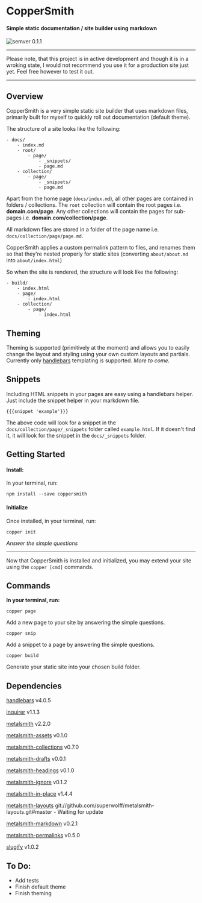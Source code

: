 # CopperSmith
#### Simple static documentation / site builder using markdown
![semver 0.1.1](https://img.shields.io/badge/semver-0.1.1-green.svg)

---

Please note, that this project is in active development and though it is in a wroking state, I would not recommend you use it for a production site just yet. Feel free however to test it out.

---

## Overview

CopperSmith is a very simple static site builder that uses markdown files, primarily built for myself to quickly roll out documentation (default theme).

The structure of a site looks like the following:

```
- docs/
    - index.md
    - root/
        - page/
            - _snippets/
            - page.md
    - collection/
        - page/
            - _snippets/
            - page.md
```

Apart from the home page (`docs/index.md`), all other pages are contained in folders / collections. The `root` collection will contain the root pages i.e. **domain.com/page**. Any other collections will contain the pages for sub-pages i.e. **domain.com/collection/page**.

All markdown files are stored in a folder of the page name i.e. `docs/collection/page/page.md`.

CopperSmith applies a custom permalink pattern to files, and renames them so that they're nested properly for static sites (converting `about/about.md` into `about/index.html`)

So when the site is rendered, the structure will look like the following:

```
- build/
    - index.html
    - page/
        - index.html
    - collection/
        - page/
            - index.html
```

## Theming

Theming is supported (primitively at the moment) and allows you to easily change the layout and styling using your own custom layouts and partials. Currently only [handlebars](http://handlebarsjs.com/) templating is supported. _More to come._

## Snippets

Including HTML snippets in your pages are easy using a handlebars helper. Just include the snippet helper in your markdown file.

```
{{{snippet 'example'}}}
```

The above code will look for a snippet in the `docs/collection/page/_snippets` folder called `example.html`. If it doesn't find it, it will look for the snippet in the `docs/_snippets` folder.

## Getting Started

#### Install:

In your terminal, run:
```
npm install --save coppersmith
```

#### Initialize

Once installed, in your terminal, run:

```
copper init
```

_Answer the simple questions_

---

Now that CopperSmith is installed and initialized, you may extend your site using the `copper [cmd]` commands.

## Commands

**In your terminal, run:**

```
copper page
```

Add a new page to your site by answering the simple questions.

```
copper snip
```

Add a snippet to a page by answering the simple questions.

```
copper build
```

Generate your static site into your chosen build folder.

## Dependencies

[handlebars](https://www.npmjs.com/package/handlebars) v4.0.5

[inquirer](https://www.npmjs.com/package/inquirer) v1.1.3

[metalsmith](https://www.npmjs.com/package/metalsmith) v2.2.0

[metalsmith-assets](https://www.npmjs.com/package/metalsmith-assets) v0.1.0

[metalsmith-collections](https://www.npmjs.com/package/metalsmith-collections) v0.7.0

[metalsmith-drafts](https://www.npmjs.com/package/metalsmith-drafts) v0.0.1

[metalsmith-headings](https://www.npmjs.com/package/metalsmith-headings) v0.1.0

[metalsmith-ignore](https://www.npmjs.com/package/metalsmith-ignore) v0.1.2

[metalsmith-in-place](https://www.npmjs.com/package/metalsmith-in-place) v1.4.4

[metalsmith-layouts](https://www.npmjs.com/package/metalsmith-layouts) git://github.com/superwolff/metalsmith-layouts.git#master - Waiting for update

[metalsmith-markdown](https://www.npmjs.com/package/metalsmith-markdown) v0.2.1

[metalsmith-permalinks](https://www.npmjs.com/package/metalsmith-permalinks) v0.5.0

[slugify](https://www.npmjs.com/package/slugify) v1.0.2
    
## To Do:

* Add tests
* Finish default theme
* Finish theming
